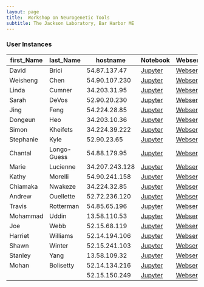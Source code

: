 ```yaml
---
layout: page
title:  Workshop on Neurogenetic Tools
subtitle: The Jackson Laboratory, Bar Harbor ME
---
```


### User Instances

| first_Name | last_Name   | hostname       | Notebook                              | Webserver                          |
|------------|-------------|----------------|---------------------------------------|------------------------------------|
| David      | Brici       | 54.87.137.47   | [Jupyter](http://54.87.137.47:8888)   | [Webserver](http://54.87.137.47)   |
| Weisheng   | Chen        | 54.90.107.230  | [Jupyter](http://54.90.107.230:8888)  | [Webserver](http://54.90.107.230)  |
| Linda      | Cumner      | 34.203.31.95   | [Jupyter](http://34.203.31.95:8888)   | [Webserver](http://34.203.31.95)   |
| Sarah      | DeVos       | 52.90.20.230   | [Jupyter](http://52.90.20.230:8888)   | [Webserver](http://52.90.20.230)   |
| Jing       | Feng        | 54.224.28.85   | [Jupyter](http://54.224.28.85:8888)   | [Webserver](http://54.224.28.85)   |
| Dongeun    | Heo         | 34.203.10.36   | [Jupyter](http://34.203.10.36:8888)   | [Webserver](http://34.203.10.36)   |
| Simon      | Kheifets    | 34.224.39.222  | [Jupyter](http://34.224.39.222:8888)  | [Webserver](http://34.224.39.222)  |
| Stephanie  | Kyle        | 52.90.23.65    | [Jupyter](http://52.90.23.65:8888)    | [Webserver](http://52.90.23.65)    |
| Chantal    | Longo-Guess | 54.88.179.95   | [Jupyter](http://54.88.179.95:8888)   | [Webserver](http://54.88.179.95)   |
| Marie      | Lucienne    | 34.207.243.128 | [Jupyter](http://34.207.243.128:8888) | [Webserver](http://34.207.243.128) |
| Kathy      | Morelli     | 54.90.241.158  | [Jupyter](http://54.90.241.158:8888)  | [Webserver](http://54.90.241.158)  |
| Chiamaka   | Nwakeze     | 34.224.32.85   | [Jupyter](http://34.224.32.85:8888)   | [Webserver](http://34.224.32.85)   |
| Andrew     | Ouellette   | 52.72.236.120  | [Jupyter](http://52.72.236.120:8888)  | [Webserver](http://52.72.236.120)  |
| Travis     | Rotterman   | 54.85.65.196   | [Jupyter](http://54.85.65.196:8888)   | [Webserver](http://54.85.65.196)   |
| Mohammad   | Uddin       | 13.58.110.53   | [Jupyter](http://13.58.110.53:8888)   | [Webserver](http://13.58.110.53)   |
| Joe        | Webb        | 52.15.68.119   | [Jupyter](http://52.15.68.119:8888)   | [Webserver](http://52.15.68.119)   |
| Harriet    | Williams    | 52.14.194.106  | [Jupyter](http://52.14.194.106:8888)  | [Webserver](http://52.14.194.106)  |
| Shawn      | Winter      | 52.15.241.103  | [Jupyter](http://52.15.241.103:8888)  | [Webserver](http://52.15.241.103)  |
| Stanley    | Yang        | 13.58.109.32   | [Jupyter](http://13.58.109.32:8888)   | [Webserver](http://13.58.109.32)   |
| Mohan      | Bolisetty   | 52.14.134.216  | [Jupyter](http://52.14.134.216:8888)  | [Webserver](http://52.14.134.216)  |
|            |             | 52.15.150.249  | [Jupyter](http://52.15.150.250:8888)  | [Webserver](http://52.15.150.250)  |
